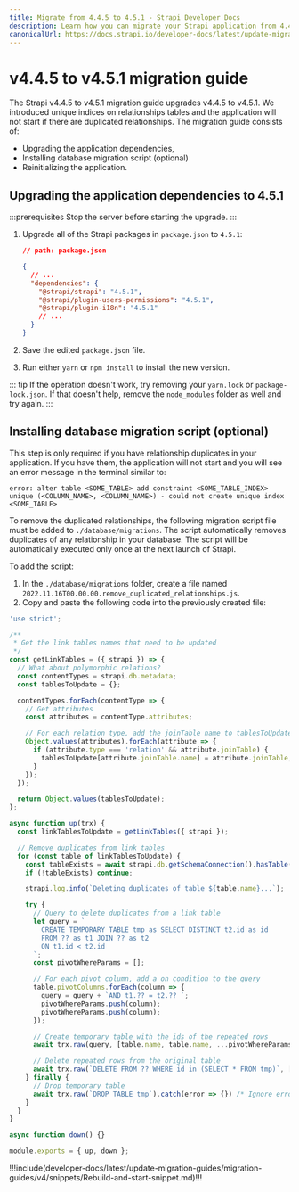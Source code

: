```yaml
---
title: Migrate from 4.4.5 to 4.5.1 - Strapi Developer Docs
description: Learn how you can migrate your Strapi application from 4.4.5 to 4.5.1.
canonicalUrl: https://docs.strapi.io/developer-docs/latest/update-migration-guides/migration-guides/v4/migration-guide-4.4.5-to-4.5.1.html
---
```


# v4.4.5 to v4.5.1 migration guide

The Strapi v4.4.5 to v4.5.1 migration guide upgrades v4.4.5 to v4.5.1. We introduced unique indices on relationships tables and the application will not start if there are duplicated relationships. The migration guide consists of:

- Upgrading the application dependencies,
- Installing database migration script (optional)
- Reinitializing the application.

<!-- TODO: explain what the migration focuses on (i.e. what breaking changes it fixes). -->

## Upgrading the application dependencies to 4.5.1

:::prerequisites
Stop the server before starting the upgrade.
:::

<!-- TODO: update version numbers below 👇 -->

1. Upgrade all of the Strapi packages in `package.json` to `4.5.1`:

   ```json
   // path: package.json

   {
     // ...
     "dependencies": {
       "@strapi/strapi": "4.5.1",
       "@strapi/plugin-users-permissions": "4.5.1",
       "@strapi/plugin-i18n": "4.5.1"
       // ...
     }
   }
   ```

2. Save the edited `package.json` file.

3. Run either `yarn` or `npm install` to install the new version.

::: tip
If the operation doesn't work, try removing your `yarn.lock` or `package-lock.json`. If that doesn't help, remove the `node_modules` folder as well and try again.
:::

## Installing database migration script (optional)

This step is only required if you have relationship duplicates in your application. If you have them, the application will not start and you will see an error message in the terminal similar to:

```
error: alter table <SOME_TABLE> add constraint <SOME_TABLE_INDEX>
unique (<COLUMN_NAME>, <COLUMN_NAME>) - could not create unique index <SOME_TABLE>
```

To remove the duplicated relationships, the following migration script file must be added to `./database/migrations`. The script automatically removes duplicates of any relationship in your database. The script will be automatically executed only once at the next launch of Strapi.

To add the script:

1. In the `./database/migrations` folder, create a file named `2022.11.16T00.00.00.remove_duplicated_relationships.js`.
2. Copy and paste the following code into the previously created file:

```jsx
'use strict';

/**
 * Get the link tables names that need to be updated
 */
const getLinkTables = ({ strapi }) => {
  // What about polymorphic relations?
  const contentTypes = strapi.db.metadata;
  const tablesToUpdate = {};

  contentTypes.forEach(contentType => {
    // Get attributes
    const attributes = contentType.attributes;

    // For each relation type, add the joinTable name to tablesToUpdate
    Object.values(attributes).forEach(attribute => {
      if (attribute.type === 'relation' && attribute.joinTable) {
        tablesToUpdate[attribute.joinTable.name] = attribute.joinTable;
      }
    });
  });

  return Object.values(tablesToUpdate);
};

async function up(trx) {
  const linkTablesToUpdate = getLinkTables({ strapi });

  // Remove duplicates from link tables
  for (const table of linkTablesToUpdate) {
    const tableExists = await strapi.db.getSchemaConnection().hasTable(table.name);
    if (!tableExists) continue;

    strapi.log.info(`Deleting duplicates of table ${table.name}...`);

    try {
      // Query to delete duplicates from a link table
      let query = `
        CREATE TEMPORARY TABLE tmp as SELECT DISTINCT t2.id as id 
        FROM ?? as t1 JOIN ?? as t2
        ON t1.id < t2.id
      `;
      const pivotWhereParams = [];

      // For each pivot column, add a on condition to the query
      table.pivotColumns.forEach(column => {
        query = query + `AND t1.?? = t2.?? `;
        pivotWhereParams.push(column);
        pivotWhereParams.push(column);
      });

      // Create temporary table with the ids of the repeated rows
      await trx.raw(query, [table.name, table.name, ...pivotWhereParams]);

      // Delete repeated rows from the original table
      await trx.raw(`DELETE FROM ?? WHERE id in (SELECT * FROM tmp)`, [table.name]);
    } finally {
      // Drop temporary table
      await trx.raw(`DROP TABLE tmp`).catch(error => {}) /* Ignore error */;
    }
  }
}

async function down() {}

module.exports = { up, down };
```

<!-- TODO: complete this part -->

!!!include(developer-docs/latest/update-migration-guides/migration-guides/v4/snippets/Rebuild-and-start-snippet.md)!!!
